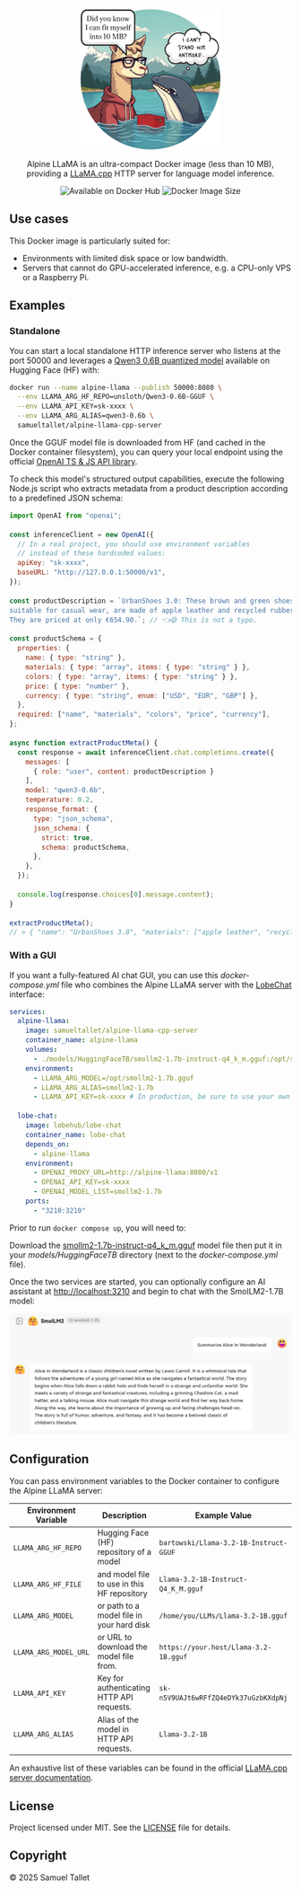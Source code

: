 <div align="center">
  <img width="250px" height="auto" src="https://github.com/SamuelTallet/alpine-llama-cpp-server/blob/main/assets/alpine-llama-image-size-rounded-with-bubbles-500px.png?raw=true">
  
  Alpine LLaMA is an ultra-compact Docker image (less than 10 MB), providing a [LLaMA.cpp](https://github.com/ggml-org/llama.cpp) HTTP server for language model inference.
</div>
<div align="center">
  <img alt="Available on Docker Hub" src="https://img.shields.io/badge/available_on-dockerhub-2496ed?style=flat&logo=docker&color=%232496ed">
  <img alt="Docker Image Size" src="https://img.shields.io/docker/image-size/samueltallet/alpine-llama-cpp-server?style=flat&color=%236db33f">
</div>

## Use cases

This Docker image is particularly suited for:
- Environments with limited disk space or low bandwidth.
- Servers that cannot do GPU-accelerated inference, e.g. a CPU-only VPS or a Raspberry Pi.

## Examples

### Standalone

You can start a local standalone HTTP inference server who listens at the port 50000 and leverages a [Qwen3 0.6B quantized model](https://huggingface.co/unsloth/Qwen3-0.6B-GGUF) available on Hugging Face (HF) with:

```bash
docker run --name alpine-llama --publish 50000:8080 \
  --env LLAMA_ARG_HF_REPO=unsloth/Qwen3-0.6B-GGUF \
  --env LLAMA_API_KEY=sk-xxxx \
  --env LLAMA_ARG_ALIAS=qwen3-0.6b \
  samueltallet/alpine-llama-cpp-server
```

Once the GGUF model file is downloaded from HF (and cached in the Docker container filesystem), you can query your local endpoint using the official [OpenAI TS & JS API library](https://www.npmjs.com/package/openai).

To check this model's structured output capabilities, execute the following Node.js script who extracts metadata from a product description according to a predefined JSON schema:

```js
import OpenAI from "openai";

const inferenceClient = new OpenAI({
  // In a real project, you should use environment variables
  // instead of these hardcoded values:
  apiKey: "sk-xxxx",
  baseURL: "http://127.0.0.1:50000/v1",
});

const productDescription = `UrbanShoes 3.0: These brown and green shoes,
suitable for casual wear, are made of apple leather and recycled rubber.
They are priced at only €654.90.`; // 👈😄 This is not a typo.

const productSchema = {
  properties: {
    name: { type: "string" },
    materials: { type: "array", items: { type: "string" } },
    colors: { type: "array", items: { type: "string" } },
    price: { type: "number" },
    currency: { type: "string", enum: ["USD", "EUR", "GBP"] },
  },
  required: ["name", "materials", "colors", "price", "currency"],
};

async function extractProductMeta() {
  const response = await inferenceClient.chat.completions.create({
    messages: [
      { role: "user", content: productDescription }
    ],
    model: "qwen3-0.6b",
    temperature: 0.2,
    response_format: {
      type: "json_schema",
      json_schema: {
        strict: true,
        schema: productSchema,
      },
    },
  });

  console.log(response.choices[0].message.content);
}

extractProductMeta();
// > { "name": "UrbanShoes 3.0", "materials": ["apple leather", "recycled rubber"], "colors": ["brown", "green"], "price": 654.90, "currency": "EUR" }
```

### With a GUI

If you want a fully-featured AI chat GUI, you can use this *docker-compose.yml* file who combines the Alpine LLaMA server with the [LobeChat](https://github.com/lobehub/lobe-chat) interface:

```yaml
services:
  alpine-llama:
    image: samueltallet/alpine-llama-cpp-server
    container_name: alpine-llama
    volumes:
      - ./models/HuggingFaceTB/smollm2-1.7b-instruct-q4_k_m.gguf:/opt/smollm2-1.7b.gguf:ro
    environment:
      - LLAMA_ARG_MODEL=/opt/smollm2-1.7b.gguf
      - LLAMA_ARG_ALIAS=smollm2-1.7b
      - LLAMA_API_KEY=sk-xxxx # In production, be sure to use your own strong secret key.

  lobe-chat:
    image: lobehub/lobe-chat
    container_name: lobe-chat
    depends_on:
      - alpine-llama
    environment:
      - OPENAI_PROXY_URL=http://alpine-llama:8080/v1
      - OPENAI_API_KEY=sk-xxxx
      - OPENAI_MODEL_LIST=smollm2-1.7b
    ports:
      - "3210:3210"
```

Prior to run `docker compose up`, you will need to:

Download the [smollm2-1.7b-instruct-q4_k_m.gguf](https://huggingface.co/HuggingFaceTB/SmolLM2-1.7B-Instruct-GGUF/blob/main/smollm2-1.7b-instruct-q4_k_m.gguf) model file then put it in your *models/HuggingFaceTB* directory (next to the *docker-compose.yml* file).

Once the two services are started, you can optionally configure an AI assistant at [http://localhost:3210](http://localhost:3210) and begin to chat with the SmolLM2-1.7B model:

<img width="600px" height="auto" src="https://github.com/SamuelTallet/alpine-llama-cpp-server/blob/main/assets/alpine-llama-with-lobe-chat.png?raw=true">

## Configuration

You can pass environment variables to the Docker container to configure the Alpine LLaMA server:

| **Environment Variable**  | **Description**                               | **Example Value**                       |
|---------------------------|-----------------------------------------------|-----------------------------------------|
| `LLAMA_ARG_HF_REPO`       | Hugging Face (HF) repository of a model       | `bartowski/Llama-3.2-1B-Instruct-GGUF`  |
| `LLAMA_ARG_HF_FILE`       | and model file to use in this HF repository   | `Llama-3.2-1B-Instruct-Q4_K_M.gguf`     |
| `LLAMA_ARG_MODEL`         | or path to a model file in your hard disk     | `/home/you/LLMs/Llama-3.2-1B.gguf`      |
| `LLAMA_ARG_MODEL_URL`     | or URL to download the model file from.       | `https://your.host/Llama-3.2-1B.gguf`   |
| `LLAMA_API_KEY`           | Key for authenticating HTTP API requests.     | `sk-n5V9UAJt6wRFfZQ4eDYk37uGzbKXdpNj`   |
| `LLAMA_ARG_ALIAS`         | Alias of the model in HTTP API requests.      | `Llama-3.2-1B`                          |

An exhaustive list of these variables can be found in the official [LLaMA.cpp server documentation](https://github.com/ggml-org/llama.cpp/blob/master/tools/server/README.md#usage).

## License

Project licensed under MIT. See the [LICENSE](https://github.com/SamuelTallet/alpine-llama-cpp-server/blob/main/LICENSE) file for details.

## Copyright

© 2025 Samuel Tallet
